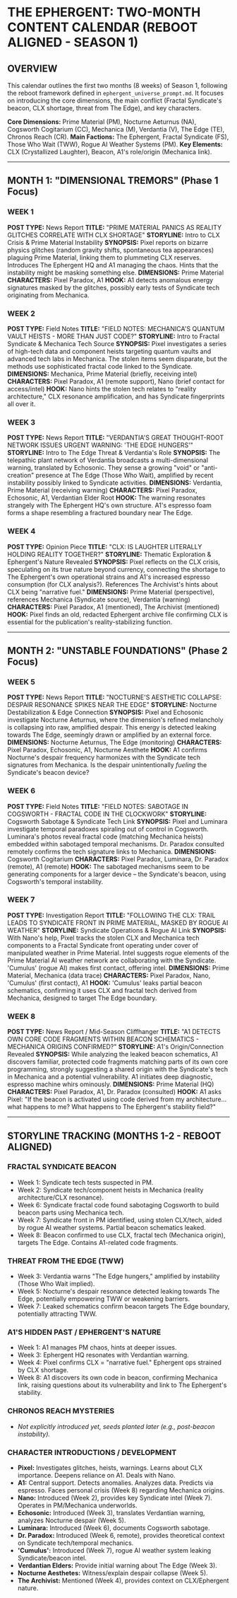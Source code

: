 # THE EPHERGENT: TWO-MONTH CONTENT CALENDAR (REBOOT ALIGNED - SEASON 1)

## OVERVIEW
This calendar outlines the first two months (8 weeks) of Season 1, following the reboot framework defined in `ephergent_universe_prompt.md`. It focuses on introducing the core dimensions, the main conflict (Fractal Syndicate's beacon, CLX shortage, threat from The Edge), and key characters.

**Core Dimensions:** Prime Material (PM), Nocturne Aeturnus (NA), Cogsworth Cogitarium (CC), Mechanica (M), Verdantia (V), The Edge (TE), Chronos Reach (CR).
**Main Factions:** The Ephergent, Fractal Syndicate (FS), Those Who Wait (TWW), Rogue AI Weather Systems (PM).
**Key Elements:** CLX (Crystallized Laughter), Beacon, A1's role/origin (Mechanica link).

---

## MONTH 1: "DIMENSIONAL TREMORS" (Phase 1 Focus)

### WEEK 1
**POST TYPE:** News Report
**TITLE:** "PRIME MATERIAL PANICS AS REALITY GLITCHES CORRELATE WITH CLX SHORTAGE"
**STORYLINE:** Intro to CLX Crisis & Prime Material Instability
**SYNOPSIS:** Pixel reports on bizarre physics glitches (random gravity shifts, spontaneous tea appearances) plaguing Prime Material, linking them to plummeting CLX reserves. Introduces The Ephergent HQ and A1 managing the chaos. Hints that the instability might be masking something else.
**DIMENSIONS:** Prime Material
**CHARACTERS:** Pixel Paradox, A1
**HOOK:** A1 detects anomalous energy signatures masked by the glitches, possibly early tests of Syndicate tech originating from Mechanica.

### WEEK 2
**POST TYPE:** Field Notes
**TITLE:** "FIELD NOTES: MECHANICA'S QUANTUM VAULT HEISTS - MORE THAN JUST CODE?"
**STORYLINE:** Intro to Fractal Syndicate & Mechanica Tech Source
**SYNOPSIS:** Pixel investigates a series of high-tech data and component heists targeting quantum vaults and advanced tech labs in Mechanica. The stolen items seem disparate, but the methods use sophisticated fractal code linked to the Syndicate.
**DIMENSIONS:** Mechanica, Prime Material (briefly, receiving intel)
**CHARACTERS:** Pixel Paradox, A1 (remote support), Nano (brief contact for access/intel)
**HOOK:** Nano hints the stolen tech relates to "reality architecture," CLX resonance amplification, and has Syndicate fingerprints all over it.

### WEEK 3
**POST TYPE:** News Report
**TITLE:** "VERDANTIA'S GREAT THOUGHT-ROOT NETWORK ISSUES URGENT WARNING: 'THE EDGE HUNGERS'"
**STORYLINE:** Intro to The Edge Threat & Verdantia's Role
**SYNOPSIS:** The telepathic plant network of Verdantia broadcasts a multi-dimensional warning, translated by Echosonic. They sense a growing "void" or "anti-creation" presence at The Edge (Those Who Wait), amplified by recent instability possibly linked to Syndicate activities.
**DIMENSIONS:** Verdantia, Prime Material (receiving warning)
**CHARACTERS:** Pixel Paradox, Echosonic, A1, Verdantian Elder Root
**HOOK:** The warning resonates strangely with The Ephergent HQ's own structure. A1's espresso foam forms a shape resembling a fractured boundary near The Edge.

### WEEK 4
**POST TYPE:** Opinion Piece
**TITLE:** "CLX: IS LAUGHTER LITERALLY HOLDING REALITY TOGETHER?"
**STORYLINE:** Thematic Exploration & Ephergent's Nature Revealed
**SYNOPSIS:** Pixel reflects on the CLX crisis, speculating on its true nature beyond currency, connecting the shortage to The Ephergent's own operational strains and A1's increased espresso consumption (for CLX analysis?). References The Archivist's hints about CLX being "narrative fuel."
**DIMENSIONS:** Prime Material (perspective), references Mechanica (Syndicate source), Verdantia (warning)
**CHARACTERS:** Pixel Paradox, A1 (mentioned), The Archivist (mentioned)
**HOOK:** Pixel finds an old, redacted Ephergent archive file confirming CLX is essential for the publication's reality-stabilizing function.

---

## MONTH 2: "UNSTABLE FOUNDATIONS" (Phase 2 Focus)

### WEEK 5
**POST TYPE:** News Report
**TITLE:** "NOCTURNE'S AESTHETIC COLLAPSE: DESPAIR RESONANCE SPIKES NEAR THE EDGE"
**STORYLINE:** Nocturne Destabilization & Edge Connection
**SYNOPSIS:** Pixel and Echosonic investigate Nocturne Aeturnus, where the dimension's refined melancholy is collapsing into raw, amplified despair. This energy is detected leaking towards The Edge, seemingly drawn or amplified by an external force.
**DIMENSIONS:** Nocturne Aeturnus, The Edge (monitoring)
**CHARACTERS:** Pixel Paradox, Echosonic, A1, Nocturne Aesthete
**HOOK:** A1 confirms Nocturne's despair frequency harmonizes with the Syndicate tech signatures from Mechanica. Is the despair unintentionally *fueling* the Syndicate's beacon device?

### WEEK 6
**POST TYPE:** Field Notes
**TITLE:** "FIELD NOTES: SABOTAGE IN COGSWORTH - FRACTAL CODE IN THE CLOCKWORK"
**STORYLINE:** Cogsworth Sabotage & Syndicate Tech Link
**SYNOPSIS:** Pixel and Luminara investigate temporal paradoxes spiraling out of control in Cogsworth. Luminara's photos reveal fractal code (matching Mechanica heists) embedded within sabotaged temporal mechanisms. Dr. Paradox consulted remotely confirms the tech signature links to Mechanica.
**DIMENSIONS:** Cogsworth Cogitarium
**CHARACTERS:** Pixel Paradox, Luminara, Dr. Paradox (remote), A1 (remote)
**HOOK:** The sabotaged mechanisms seem to be generating components for a larger device – the Syndicate's beacon, using Cogsworth's temporal instability.

### WEEK 7
**POST TYPE:** Investigation Report
**TITLE:** "FOLLOWING THE CLX: TRAIL LEADS TO SYNDICATE FRONT IN PRIME MATERIAL, MASKED BY ROGUE AI WEATHER"
**STORYLINE:** Syndicate Operations & Rogue AI Link
**SYNOPSIS:** With Nano's help, Pixel tracks the stolen CLX and Mechanica tech components to a Fractal Syndicate front operating under cover of manipulated weather in Prime Material. Intel suggests rogue elements of the Prime Material AI weather network are collaborating with the Syndicate. 'Cumulus' (rogue AI) makes first contact, offering intel.
**DIMENSIONS:** Prime Material, Mechanica (data trace)
**CHARACTERS:** Pixel Paradox, Nano, 'Cumulus' (first contact), A1
**HOOK:** 'Cumulus' leaks partial beacon schematics, confirming it uses CLX and fractal tech derived from Mechanica, designed to target The Edge boundary.

### WEEK 8
**POST TYPE:** News Report / Mid-Season Cliffhanger
**TITLE:** "A1 DETECTS OWN CORE CODE FRAGMENTS WITHIN BEACON SCHEMATICS - MECHANICA ORIGINS CONFIRMED?"
**STORYLINE:** A1's Origin/Connection Revealed
**SYNOPSIS:** While analyzing the leaked beacon schematics, A1 discovers familiar, protected code fragments matching parts of its own core programming, strongly suggesting a shared origin with the Syndicate's tech in Mechanica and a potential vulnerability. A1 initiates deep diagnostic, espresso machine whirs ominously.
**DIMENSIONS:** Prime Material (HQ)
**CHARACTERS:** Pixel Paradox, A1, Dr. Paradox (consulted)
**HOOK:** A1 asks Pixel: "If the beacon is activated using code derived from my architecture... what happens to me? What happens to The Ephergent's stability field?"

---

## STORYLINE TRACKING (MONTHS 1-2 - REBOOT ALIGNED)

### FRACTAL SYNDICATE BEACON
- Week 1: Syndicate tech tests suspected in PM.
- Week 2: Syndicate tech/component heists in Mechanica (reality architecture/CLX resonance).
- Week 6: Syndicate fractal code found sabotaging Cogsworth to build beacon parts using Mechanica tech.
- Week 7: Syndicate front in PM identified, using stolen CLX/tech, aided by rogue AI weather systems. Partial beacon schematics leaked.
- Week 8: Beacon confirmed to use CLX, fractal tech (Mechanica origin), targets The Edge. Contains A1-related code fragments.

### THREAT FROM THE EDGE (TWW)
- Week 3: Verdantia warns "The Edge hungers," amplified by instability (Those Who Wait implied).
- Week 5: Nocturne's despair resonance detected leaking towards The Edge, potentially empowering TWW or weakening barriers.
- Week 7: Leaked schematics confirm beacon targets The Edge boundary, potentially attracting TWW.

### A1'S HIDDEN PAST / EPHERGENT'S NATURE
- Week 1: A1 manages PM chaos, hints at deeper issues.
- Week 3: Ephergent HQ resonates with Verdantian warning.
- Week 4: Pixel confirms CLX = "narrative fuel." Ephergent ops strained by CLX shortage.
- Week 8: A1 discovers its own code in beacon, confirming Mechanica link, raising questions about its vulnerability and link to The Ephergent's stability.

### CHRONOS REACH MYSTERIES
- *Not explicitly introduced yet, seeds planted later (e.g., post-beacon instability).*

### CHARACTER INTRODUCTIONS / DEVELOPMENT
- **Pixel:** Investigates glitches, heists, warnings. Learns about CLX importance. Deepens reliance on A1. Deals with Nano.
- **A1:** Central support. Detects anomalies. Analyzes data. Predicts via espresso. Faces personal crisis (Week 8) regarding Mechanica origins.
- **Nano:** Introduced (Week 2), provides key Syndicate intel (Week 7). Operates in PM/Mechanica underworlds.
- **Echosonic:** Introduced (Week 3), translates Verdantian warning, analyzes Nocturne despair (Week 5).
- **Luminara:** Introduced (Week 6), documents Cogsworth sabotage.
- **Dr. Paradox:** Introduced (Week 6, remote), provides theoretical context on Syndicate tech/temporal mechanics.
- **'Cumulus':** Introduced (Week 7), rogue AI weather system leaking Syndicate/beacon intel.
- **Verdantian Elders:** Provide initial warning about The Edge (Week 3).
- **Nocturne Aesthetes:** Witness/explain despair collapse (Week 5).
- **The Archivist:** Mentioned (Week 4), provides context on CLX/Ephergent nature.
